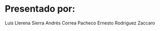 # Presentado por:

Luis Llerena Sierra
Andrés Correa Pacheco
Ernesto Rodriguez Zaccaro

```{tableofcontents}
```
